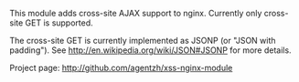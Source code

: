 <!---
    @title         Xss Nginx Module
    @creator       Yichun Zhang
    @created       2011-06-21 09:05 GMT
    @modifier      YichunZhang
    @modified      2011-06-21 09:07 GMT
    @changecount   2
--->

This module adds cross-site AJAX support to nginx. Currently only cross-site GET is supported.

The cross-site GET is currently implemented as JSONP (or "JSON with padding"). See http://en.wikipedia.org/wiki/JSON#JSONP for more details.

Project page: http://github.com/agentzh/xss-nginx-module
